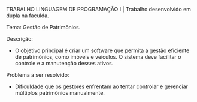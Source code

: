 TRABALHO LINGUAGEM DE PROGRAMAÇÃO I | Trabalho desenvolvido em dupla na faculda.

Tema: Gestão de Patrimônios.

Descrição:
 - O objetivo principal é criar um software que permita a gestão eficiente de patrimônios, como imóveis e veículos. O sistema deve facilitar o controle e a manutenção desses ativos.

Problema a ser resolvido:
- Dificuldade que os gestores enfrentam ao tentar controlar e gerenciar múltiplos patrimônios manualmente.